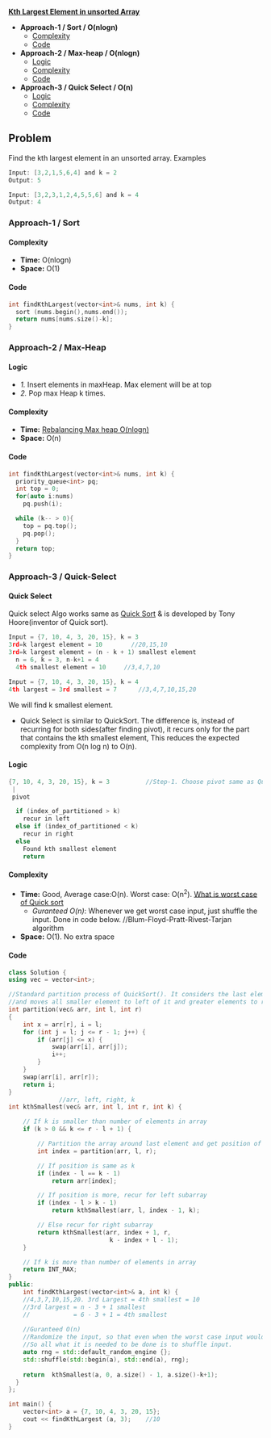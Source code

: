 **[Kth Largest Element in unsorted Array](https://leetcode.com/problems/kth-largest-element-in-an-array/)**
- **Approach-1 / Sort / O(nlogn)**
  - [Complexity](#co1)
  - [Code](#cpp1)
- **Approach-2 / Max-heap / O(nlogn)**
  - [Logic](#l2)
  - [Complexity](#co2)
  - [Code](#cpp2)
- **Approach-3 / Quick Select / O(n)**
  - [Logic](#l3)
  - [Complexity](#co3)
  - [Code](#cpp3)

## Problem
Find the kth largest element in an unsorted array. Examples
```c
Input: [3,2,1,5,6,4] and k = 2
Output: 5

Input: [3,2,3,1,2,4,5,5,6] and k = 4
Output: 4 
```

### Approach-1 / Sort
<a name=co1></a>
#### Complexity
- **Time:** O(nlogn)
- **Space:** O(1)
<a name=cpp1></a>
#### Code
```cpp
int findKthLargest(vector<int>& nums, int k) {
  sort (nums.begin(),nums.end());
  return nums[nums.size()-k];
}   
```

### Approach-2 / Max-Heap
<a name=l2></a>
#### Logic
- *1.* Insert elements in maxHeap. Max element will be at top
- *2.* Pop max Heap k times.
<a name=co2></a>
#### Complexity
- **Time:** [Rebalancing Max heap O(nlogn)]()
- **Space:** O(n)
<a name=cpp2></a>
#### Code
```cpp
int findKthLargest(vector<int>& nums, int k) {
  priority_queue<int> pq;
  int top = 0;
  for(auto i:nums)
    pq.push(i);

  while (k-- > 0){
    top = pq.top();
    pq.pop();
  }
  return top;
}
```

### Approach-3 / Quick-Select
<a name=qs></a>
#### Quick Select
Quick select Algo works same as [Quick Sort](/DS_Questions/Sorting) & is developed by Tony Hoore(inventor of Quick sort).
```c
Input = {7, 10, 4, 3, 20, 15}, k = 3
3rd=k largest element = 10        //20,15,10
3rd=k largest element = (n - k + 1) smallest element
  n = 6, k = 3, n-k+1 = 4
  4th smallest element = 10     //3,4,7,10

Input = {7, 10, 4, 3, 20, 15}, k = 4
4th largest = 3rd smallest = 7      //3,4,7,10,15,20
```
We will find k smallest element.
- Quick Select is similar to QuickSort. The difference is, instead of recurring for both sides(after finding pivot), it recurs only for the part that contains the kth smallest element, This reduces the expected complexity from O(n log n) to O(n).

<a name=l3></a>
#### Logic
```c
{7, 10, 4, 3, 20, 15}, k = 3          //Step-1. Choose pivot same as Quick sort
 |
 pivot

  if (index_of_partitioned > k)
    recur in left
  else if (index_of_partitioned < k)
    recur in right
  else
    Found kth smallest element
    return
```

<a name=co3></a>
#### Complexity
- **Time:** Good, Average case:O(n). Worst case: O(n<sup>2</sup>). [What is worst case of Quick sort](/DS_Questions/Sorting)
  - _Guranteed O(n)_: Whenever we get worst case input, just shuffle the input. Done in code below. //Blum-Floyd-Pratt-Rivest-Tarjan algorithm
- **Space:** O(1). No extra space

<a name=cpp3></a>
#### Code
```cpp
class Solution {
using vec = vector<int>;   

//Standard partition process of QuickSort(). It considers the last element as pivot
//and moves all smaller element to left of it and greater elements to right
int partition(vec& arr, int l, int r)
{
    int x = arr[r], i = l;
    for (int j = l; j <= r - 1; j++) {
        if (arr[j] <= x) {
            swap(arr[i], arr[j]);
            i++;
        }
    }
    swap(arr[i], arr[r]);
    return i;
}    
              //arr, left, right, k
int kthSmallest(vec& arr, int l, int r, int k) {

    // If k is smaller than number of elements in array
    if (k > 0 && k <= r - l + 1) {

        // Partition the array around last element and get position of pivot element in sorted array
        int index = partition(arr, l, r);

        // If position is same as k
        if (index - l == k - 1)
            return arr[index];

        // If position is more, recur for left subarray
        if (index - l > k - 1)
            return kthSmallest(arr, l, index - 1, k);

        // Else recur for right subarray
        return kthSmallest(arr, index + 1, r,
                            k - index + l - 1);
    }

    // If k is more than number of elements in array
    return INT_MAX;
}    
public:
    int findKthLargest(vector<int>& a, int k) {
    //4,3,7,10,15,20. 3rd Largest = 4th smallest = 10
    //3rd largest = n - 3 + 1 smallest
    //            = 6 - 3 + 1 = 4th smallest
    
    //Guranteed O(n)
    //Randomize the input, so that even when the worst case input would be provided the algorithm wouldn't be affected.
    //So all what it is needed to be done is to shuffle input.
    auto rng = std::default_random_engine {};
    std::shuffle(std::begin(a), std::end(a), rng); 
      
    return  kthSmallest(a, 0, a.size() - 1, a.size()-k+1);
  }
};

int main() {
    vector<int> a = {7, 10, 4, 3, 20, 15};
    cout << findKthLargest (a, 3);    //10
}
```
